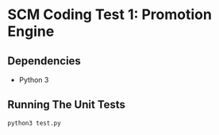 # SCM Coding Test 1: Promotion Engine

## Dependencies

* Python 3

## Running The Unit Tests

```shell
python3 test.py
```

